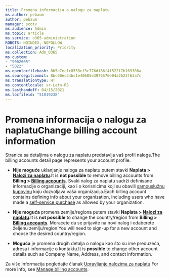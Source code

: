 ```yaml
---
title: Promena informacija o nalogu za naplatu
ms.author: pebaum
author: pebaum
manager: scotv
ms.audience: Admin
ms.topic: article
ms.service: o365-administration
ROBOTS: NOINDEX, NOFOLLOW
localization_priority: Priority
ms.collection: Adm_O365
ms.custom:
- "9002605"
- "5022"
ms.openlocfilehash: 8b5e7ec1c8558ef3c776d186f4f522f7b169306a
ms.sourcegitcommit: 8bc60ec34bc1e40685e3976576e04a2623f63a7c
ms.translationtype: HT
ms.contentlocale: sr-Latn-RS
ms.lasthandoff: 04/15/2021
ms.locfileid: "51819238"
---
```

# <a name="change-billing-account-information"></a><span data-ttu-id="ab9a2-102">Promena informacija o nalogu za naplatu</span><span class="sxs-lookup"><span data-stu-id="ab9a2-102">Change billing account information</span></span>

<span data-ttu-id="ab9a2-103">Stranica sa detaljima o nalogu za naplatu predstavlja vaš profil naloga.</span><span class="sxs-lookup"><span data-stu-id="ab9a2-103">The billing accounts detail page represents your account profile.</span></span>

- <span data-ttu-id="ab9a2-104">**Nije moguće** uklanjanje naloga za naplatu putem stavki **Naplata > [Nalozi za naplatu](https://go.microsoft.com/fwlink/p/?linkid=2084771)**.</span><span class="sxs-lookup"><span data-stu-id="ab9a2-104">It is **not possible** to remove billing accounts from **Billing > [Billing accounts](https://go.microsoft.com/fwlink/p/?linkid=2084771)**.</span></span> <span data-ttu-id="ab9a2-105">Svaki nalog za naplatu sadrži definisane informacije o organizaciji, kao i o korisnicima koji su obavili [samouslužnu kupovinu](https://docs.microsoft.com/microsoft-365/commerce/subscriptions/manage-self-service-purchases-admins) koju dozvoljava vaša organizacija.</span><span class="sxs-lookup"><span data-stu-id="ab9a2-105">Each billing account contains defining info about your organization, including users who have made a [self-service purchase](https://docs.microsoft.com/microsoft-365/commerce/subscriptions/manage-self-service-purchases-admins) as allowed by your organization.</span></span> 

- <span data-ttu-id="ab9a2-106">**Nije moguća** promena zemlje/regiona putem stavki **Naplata > [Nalozi za naplatu](https://go.microsoft.com/fwlink/p/?linkid=2084771)**.</span><span class="sxs-lookup"><span data-stu-id="ab9a2-106">It is **not possible** to change the country/region from **Billing > [Billing accounts](https://go.microsoft.com/fwlink/p/?linkid=2084771)**.</span></span> <span data-ttu-id="ab9a2-107">Moraćete da se prijavite na novi nalog i odaberete željenu zemlju/region.</span><span class="sxs-lookup"><span data-stu-id="ab9a2-107">You will need to sign-up for a new account and choose the desired country/region.</span></span> 

- <span data-ttu-id="ab9a2-108">**Moguća** je promena drugih detalja o nalogu kao što su ime preduzeća, adresa i informacije o kontaktu.</span><span class="sxs-lookup"><span data-stu-id="ab9a2-108">It is **possible** to change other account details such as Company Name, Address, and contact information.</span></span> 

<span data-ttu-id="ab9a2-109">Za više informacija pogledajte članak [Upravljanje nalozima za naplatu](https://docs.microsoft.com/microsoft-365/commerce/manage-billing-accounts).</span><span class="sxs-lookup"><span data-stu-id="ab9a2-109">For more info, see [Manage billing accounts](https://docs.microsoft.com/microsoft-365/commerce/manage-billing-accounts).</span></span> 
